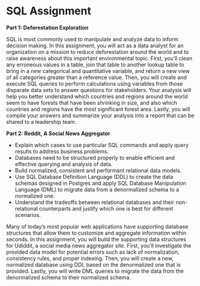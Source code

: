 # SQL Assignment

**Part 1: Deforestation Exploration**

SQL is most commonly used to manipulate and analyze data to inform decision making. In this assignment, you will act as a data analyst for an organization on a mission to reduce deforestation around the world and to raise awareness about this important environmental topic. First, you’ll clean any erroneous values in a table, join that table to another lookup table to bring in a new categorical and quantitative variable, and return a new view of all categories greater than a reference value. Then, you will create and execute SQL queries to perform calculations using variables from those disparate data sets to answer questions for stakeholders. Your analysis will help you better understand which countries and regions around the world seem to have forests that have been shrinking in size, and also which countries and regions have the most significant forest area. Lastly, you will compile your answers and summarize your analysis into a report that can be shared to a leadership team.

**Part 2: Reddit, A Social News Aggregator**

- Explain which cases to use particular SQL commands and apply query results to address business problems.
- Databases need to be structured properly to enable efficient and effective querying and analysis of data.
- Build normalized, consistent and performant relational data models.
- Use SQL Database Definition Language (DDL) to create the data schemas designed in Postgres and apply SQL Database Manipulation Language (DML) to migrate data from a denormalized schema to a normalized one.
- Understand the tradeoffs between relational databases and their non-relational counterparts and justify which one is best for different scenarios.

Many of today’s most popular web applications have supporting database structures that allow them to customize and aggregate information within seconds. In this assignment, you will build the supporting data structures for Udiddit, a social media news aggregator site. First, you’ll investigate the provided data model for potential errors such as lack of normalization, consistency rules, and proper indexing. Then, you will create a new, normalized database using DDL based on the denormalized one that is provided. Lastly, you will write DML queries to migrate the data from the denormalized schema to their normalized schema.